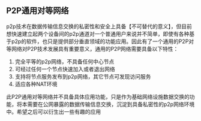 ## P2P通用对等网络

p2p技术在数据传输信息交换的私密性和安全上具备【不可替代的意义】，但目前想快速建立起两个设备间的p2p通道对一个普通用户来说并不简单，即使有各种基于p2p的软件，也只是提供部分垂直领域的功能应用。因此有了一个通用的P2P对等网络对P2P技术发展具有重要意义，通用的P2P网络需要具备以下特性：

1. 完全平等的p2p网络，不具备任何中心节点
2. 可经过任何一个节点快速加入或者退出网络
3. 支持将节点服务发布到p2p网络，其它节点可发现访问服务
4. 适应各种NAT环境

此P2P通用对等网络并不具备具体应用功能，只是作为基础网络设施数据交换的功能，将本需要在公网暴露的数据传输信息交换，沉淀到具备私密性的p2p网络环境中。希望之后可以衍生出一些有趣的应用
